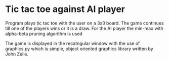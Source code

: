 # Tic tac toe against AI player

Program plays tic tac toe with the user on a 3x3 board. The game continues till one of the players wins or it is a draw.
For the AI player the min-max with alpha-beta pruning algorithm is used

The game is displayed in the recatngular window with the use of graphics.py which is simple, object oriented graphics library written by John Zelle.
